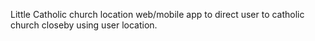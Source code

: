 Little Catholic church location web/mobile app to direct user to catholic church closeby using user location.
